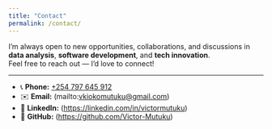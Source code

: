 ```yaml
---
title: "Contact"
permalink: /contact/
---
```


I’m always open to new opportunities, collaborations, and discussions in **data analysis**, **software development**, and **tech innovation**.  
Feel free to reach out — I’d love to connect!  

---

- 📞 **Phone:** [ +254 797 645 912 ](tel:+254797645912)  
- ✉️ **Email:** (mailto:vkiokomutuku@gmail.com)  
- 💼 **LinkedIn:** (https://linkedin.com/in/victormutuku)  
- 🐙 **GitHub:** (https://github.com/Victor-Mutuku)
